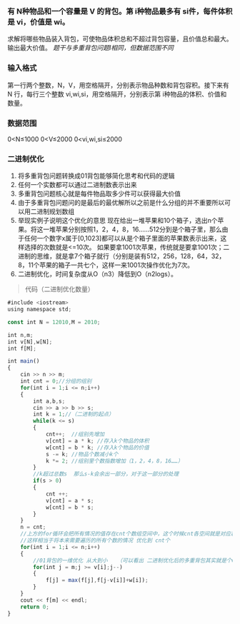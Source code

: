 ### 有 N种物品和一个容量是 V 的背包。第 i种物品最多有 si件，每件体积是 vi，价值是 wi。
求解将哪些物品装入背包，可使物品体积总和不超过背包容量，且价值总和最大。输出最大价值。
_题干与多重背包问题Ⅰ相同，但数据范围不同_

### 输入格式
第一行两个整数，N，V，用空格隔开，分别表示物品种数和背包容积。接下来有 N 行，每行三个整数 vi,wi,si，用空格隔开，分别表示第 i种物品的体积、价值和数量。

### 数据范围
0<N≤1000
0<V≤2000
0<vi,wi,si≤2000

### 二进制优化

1. 将多重背包问题转换成01背包能够简化思考和代码的逻辑
2. 任何一个实数都可以通过二进制数表示出来
3. 多重背包问题核心就是每件物品取多少件可以获得最大价值
4. 由于多重背包问题问的是最后的最优解所以之前是什么分组的并不重要所以可以用二进制规划数组
5. 举现实例子说明这个优化的意思
     现在给出一堆苹果和10个箱子，选出n个苹果。将这一堆苹果分别按照1，2，4，8，16……512分到是个箱子里，那么由于任何一个数字x属于[0,1023]都可以从是个箱子里面的苹果数表示出来，这样选择的次数就是<=10次。
      如果要拿1001次苹果，传统就是要拿1001次；二进制的思维，就是拿7个箱子就行（分别是装有512，256，128，64，32，8，11个苹果的箱子一共七个，这样一来1001次操作优化为7次。
6. 二进制优化，时间复杂度从O（n3）降低到O（n2logs）。

> 代码（二进制优化数量）
```js
#include <iostream>
using namespace std;

const int N = 12010,M = 2010;

int n,m;
int v[N],w[N];
int f[M];

int main()
{
    cin >> n >> m;
    int cnt = 0;//分组的组别
    for(int i = 1;i <= n;i++)
    {
        int a,b,s;
        cin >> a >> b >> s;
        int k = 1;//（二进制的起点）
        while(k <= s)
        {
            cnt++;  //组别先增加
            v[cnt] = a * k; //存入k个物品的体积
            w[cnt] = b * k; //存入k个物品的价值
            s -= k; //物品个数减小k个
            k *= 2; //组别里个数指数增加（1，2，4，8，16……）
        }
        //k超过总数s  那么s-k会余出一部分，对于这一部分的处理
        if(s > 0)
        {
            cnt ++;
            v[cnt] = a * s;
            w[cnt] = b * s;
        }
    }
    n = cnt; 
    //上方的for循环会把所有情况的值存在cnt个数组空间中，这个时候cnt各空间就是对应着需要计算的n
    //这样相当于将本来需要遍历的所有个数的情况 优化到 cnt个
    for(int i = 1;i <= n;i++)
    {
        //01背包的一维优化 从大到小   （可以看出 二进制优化后的多重背包其实就是个01背包问题了）
        for(int j = m;j >= v[i];j--)
        {
            f[j] = max(f[j],f[j-v[i]]+w[i]);
        }
    }
    cout << f[m] << endl;
    return 0;
}
```